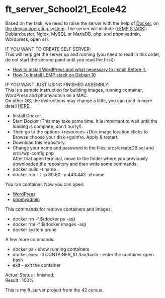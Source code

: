 # ft_server_School21_Ecole42

Based on the task, we need to raise the server with the help of <a href="https://docs.docker.com/">Docker</a>, on <a href="https://www.debian.org/">the debian operating system</a>.
The server will include (<a href="https://lempstack.com/">LEMP STACK</a>): Debian:buster, Nginx, MySQL or MariaDB, php, and phpmyadmin, Wordpress, open ssl.

IF YOU WANT TO CREATE SELF SERVER:<br>
This will help get the server up and running (you need to read in this order, do not start the second point until you read the first):<br>
* <a href="https://wordpress.org/support/article/how-to-install-wordpress/">How to install WordPress and what necessary to install Before it.</a><br>
* <a href="https://www.digitalocean.com/community/tutorials/how-to-install-linux-nginx-mariadb-php-lemp-stack-on-debian-10">How To Install LEMP stack on Debian 10</a><br>

IF YOU WANT JUST USING FINISHED ASSEMBLY:<br>
This is a sample instruction for building images, running container, WordPress and phpmyadmin on a MAC.<br>
On other OS, the instructions may change a little, you can read in more detail <a href="https://docs.docker.com/">HERE</a>.<br>

* Install Docker.<br>
* Start Docker (This may take some time. It is important to wait until the loading is complete, don't hurry!).<br>
* Then go to the options->resources->Disk image location clicks to Browse choose your disk->goinfre. Apply & restart.<br>
* Download this repository.<br>
* Change your name and password in the files: srcs/createDB.sql and srcs/wp-config.php<br>
After that open terminal, move to the folder where you previously downloaded the repository and then write some commands:<br>
* docker build -t name .<br>
* docker run -it -p 80:80 -p 443:443 -d name<br>

You ran container. Now you can open:<br>
* <a href="https://localhost/wordpress">WordPress</a><br>
* <a href="https://localhost/phpmyadmin/">phpmyadmin</a><br>

This commands for remove containers and images:<br>
* docker rm -f $(docker ps -aq)<br>
* docker rmi -f $(docker images -aq)<br>
* docker system prune<br>

A few more commands:<br>

* docker ps - show running containers<br>
* docker exec -ti CONTAINER_ID /bin/bash - enter the container open bash<br>
* exit - exit the container<br>

Actual Status : finished.<br>
Result : 100%<br>

This is my ft_server project from the 42 cursus.
